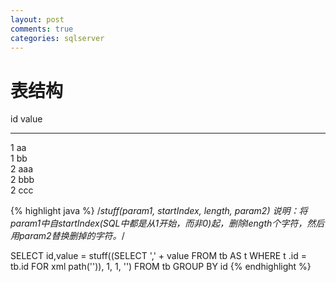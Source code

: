 ```yaml
---
layout: post
comments: true
categories: sqlserver
---
```


# 表结构
id    value  
----- ------   
1     aa  
1     bb  
2     aaa  
2     bbb  
2     ccc  

{% highlight java %}
/*stuff(param1, startIndex, length, param2)
说明：将param1中自startIndex(SQL中都是从1开始，而非0)起，删除length个字符，然后用param2替换删掉的字符。*/

SELECT id,value = stuff((SELECT ',' + value FROM tb AS t WHERE t .id = tb.id FOR xml path('')), 1, 1, '') FROM tb GROUP BY id
{% endhighlight %}